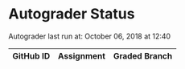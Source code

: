 # Autograder Status
Autograder last run at: October 06, 2018 at 12:40

| GitHub ID | Assignment | Graded Branch |
|-----------|------------|---------------|
